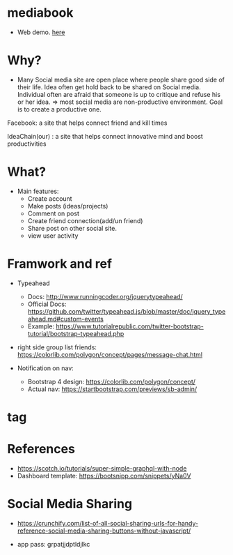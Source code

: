 # mediabook
- Web demo. [here](http://ideachain.glitch.me/)
# Why? 
- Many Social media site are open place where people share good side of their life. Idea often get hold back to be shared on Social media. Individual often are afraid that someone is up to critique and refuse his or her idea. => most social media are non-productive environment. Goal is to create a productive one. 

Facebook: a site that helps connect friend and kill times 

IdeaChain(our) : a site that helps connect innovative mind and boost productivities

# What? 
- Main features: 
  - Create account
  - Make posts (ideas/projects)
  - Comment on post
  - Create friend connection(add/un friend)
  - Share post on other social site. 
  - view user activity
# Framwork and ref
- Typeahead 
  - Docs: http://www.runningcoder.org/jquerytypeahead/
  - Official Docs: https://github.com/twitter/typeahead.js/blob/master/doc/jquery_typeahead.md#custom-events
  - Example: https://www.tutorialrepublic.com/twitter-bootstrap-tutorial/bootstrap-typeahead.php

- right side group list friends: https://colorlib.com/polygon/concept/pages/message-chat.html
- Notification on nav: 
  - Bootstrap 4 design: https://colorlib.com/polygon/concept/
  - Actual nav: https://startbootstrap.com/previews/sb-admin/
  
  

# tag 
# References 
- https://scotch.io/tutorials/super-simple-graphql-with-node
- Dashboard template: https://bootsnipp.com/snippets/yNa0V


# Social Media Sharing
- https://crunchify.com/list-of-all-social-sharing-urls-for-handy-reference-social-media-sharing-buttons-without-javascript/


- app pass: grpatjjdptldjlkc

